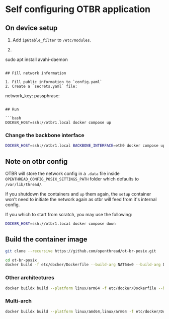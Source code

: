 # Self configuring OTBR application

## On device setup

1. Add `ip6table_filter` to `/etc/modules`.

2. ```bash
sudo apt install avahi-daemon
```

## Fill network information

1. Fill public information to `config.yaml`
2. Create a `secrets.yaml` file:

```
network_key: <networkkey>
passphrase: <passphrase>
```

## Run

```bash
DOCKER_HOST=ssh://otbr1.local docker compose up
```

### Change the backbone interface

```bash
DOCKER_HOST=ssh://otbr1.local BACKBONE_INTERFACE=eth0 docker compose up
```

## Note on otbr config

OTBR will store the network config in a `.data` file inside
`OPENTHREAD_CONFIG_POSIX_SETTINGS_PATH` folder which defaults to `/var/lib/thread/`.

If you shutdown the containers and `up` them again, the `setup` container won't
need to initiate the network again as otbr will feed from it's internal config.

If you which to start from scratch, you may use the following:

```bash
DOCKER_HOST=ssh://otbr1.local docker compose down
```

## Build the container image

```bash
git clone --recursive https://github.com/openthread/ot-br-posix.git

cd ot-br-posix
docker build -f etc/docker/Dockerfile --build-arg NAT64=0 --build-arg DNS64=0 --build-arg MDNS=avahi --build-arg OTBR_OPTIONS="-DOTBR_DBUS=OFF -DOTBR_TREL=ON" -t francoisgervais/${PWD##*/} .
```

### Other architectures

```bash
docker buildx build --platform linux/arm64 -f etc/docker/Dockerfile --build-arg NAT64=0 --build-arg DNS64=0 --build-arg MDNS=avahi --build-arg OTBR_OPTIONS="-DOTBR_DBUS=OFF -DOTBR_TREL=ON" -t francoisgervais/${PWD##*/} --load .
```

### Multi-arch

```bash
docker buildx build --platform linux/amd64,linux/arm64 -f etc/docker/Dockerfile --build-arg NAT64=0 --build-arg DNS64=0 --build-arg MDNS=avahi --build-arg OTBR_OPTIONS="-DOTBR_DBUS=OFF -DOTBR_TREL=ON" -t francoisgervais/${PWD##*/}:ipv6-only --push .
```

